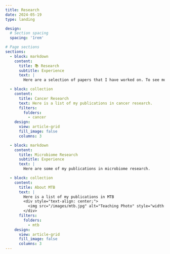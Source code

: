 ```yaml
---
title: Research
date: 2024-05-19
type: landing

design:
  # Section spacing
  spacing: '1rem'

# Page sections
sections:
  - block: markdown
    content:
      title: 📚 Research
      subtitle: Experience
      text: |
        Here are a selection of papers that I have worked on. To see more, please visit my [ORCID](https://orcid.org/0000-0002-8224-7298).

  - block: collection
    content:
      title: Cancer Research
      text: Here is a list of my publications in cancer research.
      filters:
        folders:
          - cancer
    design:
      view: article-grid
      fill_image: false
      columns: 3

  - block: markdown
    content:
      title: Microbiome Research
      subtitle: Experience
      text: |
        Here are some of my publications in microbiome research.

  - block: collection
    content:
      title: About MTB
      text: |
        Here is a list of my publications in MTB
        <div style="text-align: center;">
          <img src="/images/mtb.jpg" alt="Teaching Photo" style="width:10cm; height:auto;" />
        </div>
      filters:
        folders:
          - mtb
    design:
      view: article-grid
      fill_image: false
      columns: 3
---
```

